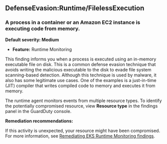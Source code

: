 DefenseEvasion:Runtime/FilelessExecution
----------------------------------------


### A process in a container or an Amazon EC2 instance is executing code from memory.


**Default severity: Medium**


 * **Feature:** Runtime Monitoring

This finding informs you when a process is executed using an in-memory executable file on disk. This is a common defense evasion technique that avoids writing the malicious executable to the disk to evade file system scanning-based detection. Although this technique is used by malware, it also has some legitimate use cases. One of the examples is a just-in-time (JIT) compiler that writes compiled code to memory and executes it from memory.


The runtime agent monitors events from multiple resource types. To identify the potentially compromised resource, view **Resource type** in the findings panel in the GuardDuty console.


**Remediation recommendations:**


If this activity is unexpected, your resource might have been compromised. For more information, see [Remediating EKS Runtime Monitoring findings](https://docs.aws.amazon.com/guardduty/latest/ug/guardduty-remediate-eks-runtime-monitoring.html).

